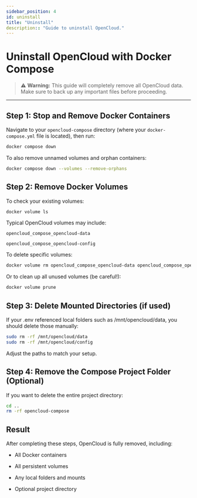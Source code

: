 ```yaml
---
sidebar_position: 4
id: uninstall
title: "Uninstall"
description:: "Guide to uninstall OpenCloud."
---
```


# Uninstall OpenCloud with Docker Compose

> ⚠️ **Warning:** This guide will completely remove all OpenCloud data. Make sure to back up any important files before proceeding.

---

## Step 1: Stop and Remove Docker Containers

Navigate to your `opencloud-compose` directory (where your `docker-compose.yml` file is located), then run:

```bash
docker compose down
```

To also remove unnamed volumes and orphan containers:

```bash
docker compose down --volumes --remove-orphans
```

## Step 2: Remove Docker Volumes

To check your existing volumes:

```bash
docker volume ls
```

Typical OpenCloud volumes may include:

`opencloud_compose_opencloud-data`

`opencloud_compose_opencloud-config`

To delete specific volumes:

```bash
docker volume rm opencloud_compose_opencloud-data opencloud_compose_opencloud-config
```

Or to clean up all unused volumes (be careful!):

```bash
docker volume prune
```

## Step 3: Delete Mounted Directories (if used)

If your .env referenced local folders such as /mnt/opencloud/data, you should delete those manually:

```bash
sudo rm -rf /mnt/opencloud/data
sudo rm -rf /mnt/opencloud/config
```

Adjust the paths to match your setup.

## Step 4: Remove the Compose Project Folder (Optional)

If you want to delete the entire project directory:

```bash
cd ..
rm -rf opencloud-compose
```

## Result

After completing these steps, OpenCloud is fully removed, including:

- All Docker containers

- All persistent volumes

- Any local folders and mounts

- Optional project directory
